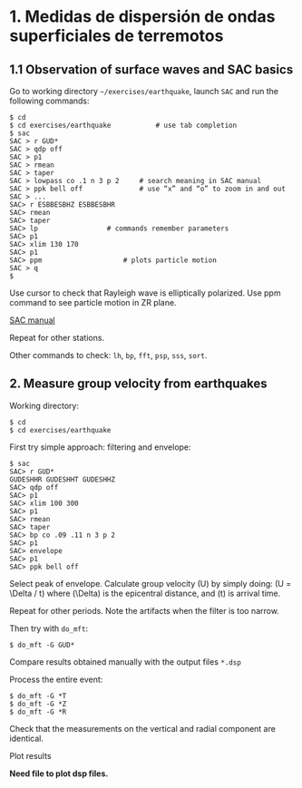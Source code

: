 # 1. Medidas de dispersión de ondas superficiales de terremotos

## 1.1 Observation of surface waves and SAC basics

Go to working directory `~/exercises/earthquake`, launch `SAC` and run the following commands:

    $ cd 
    $ cd exercises/earthquake			# use tab completion
    $ sac
    SAC > r GUD*
    SAC > qdp off
    SAC > p1
    SAC > rmean
    SAC > taper
    SAC > lowpass co .1 n 3 p 2		# search meaning in SAC manual
    SAC > ppk bell off				# use “x” and “o” to zoom in and out
    SAC > ...
    SAC> r ESBBESBHZ ESBBESBHR
    SAC> rmean
    SAC> taper
    SAC> lp					# commands remember parameters
    SAC> p1
    SAC> xlim 130 170
    SAC> p1
    SAC> ppm					# plots particle motion
    SAC > q
    $

Use cursor to check that Rayleigh wave is elliptically polarized.
Use ppm command to see particle motion in ZR plane.

[SAC manual](https://ds.iris.edu/files/sac-manual/)

Repeat for other stations.

Other commands to check: `lh`, `bp`, `fft`, `psp`, `sss`, `sort`.


## 2. Measure group velocity from earthquakes

Working directory:

    $ cd 
    $ cd exercises/earthquake

First try simple approach: filtering and envelope:

    $ sac
    SAC> r GUD*
    GUDESHHR GUDESHHT GUDESHHZ
    SAC> qdp off
    SAC> p1
    SAC> xlim 100 300
    SAC> p1
    SAC> rmean
    SAC> taper
    SAC> bp co .09 .11 n 3 p 2
    SAC> p1
    SAC> envelope
    SAC> p1
    SAC> ppk bell off

Select peak of envelope. Calculate group velocity \(U\) by simply doing: \(U = \Delta / t\)
where \(\Delta\) is the epicentral distance, and \(t\) is arrival time.

Repeat for other periods. Note the artifacts when the filter is too narrow.

Then try with `do_mft`:

    $ do_mft -G GUD* 

Compare results obtained manually with the output files `*.dsp`

Process the entire event:

    $ do_mft -G *T
    $ do_mft -G *Z
    $ do_mft -G *R

Check that the measurements on the vertical and radial component are identical.

Plot results

__Need file to plot dsp files.__


